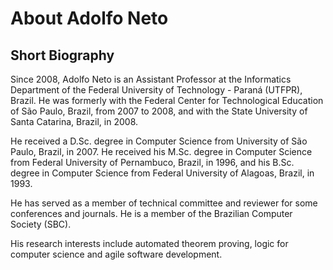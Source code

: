# About Adolfo Neto


## Short Biography


Since 2008, Adolfo Neto is an Assistant Professor at the Informatics Department of the Federal University of Technology - Paraná (UTFPR), Brazil. He was formerly with the Federal Center for Technological Education of São Paulo, Brazil, from 2007 to 2008, and with the State University of Santa Catarina, Brazil, in 2008.

He received a D.Sc. degree in Computer Science from University of São Paulo, Brazil, in 2007. He received his M.Sc. degree in Computer Science from Federal University of Pernambuco, Brazil, in 1996, and his B.Sc. degree in Computer Science from Federal University of Alagoas, Brazil, in 1993.

He has served as a member of technical committee and reviewer for some conferences and journals. He is a member of the Brazilian Computer Society (SBC).

His research interests include automated theorem proving, logic for computer science and agile software development.
